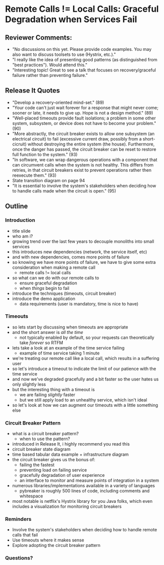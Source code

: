 # Remote Calls != Local Calls: Graceful Degradation when Services Fail

## Reviewer Comments:

- "No discussions on this yet.  Please provide code examples.  You may also want
   to discuss toolsets to use (Hystrix, etc.)."
- "I really like the idea of presenting good patterns (as distinguished from
   "best practices"). Would attend this."
- "Interesting topic!  Great to see a talk that focuses on recovery/graceful
   failure rather than preventing failure."

## Release It Quotes

- "Develop a recovery-oriented mind-set." (89)
- "Your code can't just wait forever for a response that might never come;
   sooner or late, it needs to give up. Hope is not a design method." (89)
- "Well-placed timeouts provide fault isolations; a problem in some other
   system, subsystem, or device does not have to become your problem." (90)
- "More abstractly, the circuit breaker exists to allow one subsystem (an
   electrical circuit) to fail (excessive current draw, possibly from a
   short-cicruit) without destroying the entire system (the house). Furthermore,
   once the danger has passed, the circuit breaker can be reset to restore full
   function to the system." (93)
- "In software, we can wrap dangerous operations with a component that can
   circumvent calls when the system is not healthy. This differs from retries,
   in that circuit breakers exist to prevent operations rather then reexecute
   them." (93)
- State transition diagram on page 94
- "It is essential to involve the system's stakeholders when deciding how to
   handle calls made when the circuit is open." (95)

## Outline

### Introduction

- title slide
- who am i?
- growing trend over the last few years to decouple monoliths into small
  services
- this introduces new dependencies (network, the service itself, etc)
- and with new dependencies, comes more points of failure
- so knowing we have more points of failure, we have to give some extra
  consideration when making a remote call
    - remote calls != local calls
- so what can we do with our remote calls to
    - ensure graceful degradation
    - when *things* begin to fail
- introduce the techniques (timeouts, circuit breaker)
- introduce the demo application
    - data requirements (user is mandatory, time is nice to have)

### Timeouts

- so lets start by discussing when timeouts are appropriate
- and the short answer is *all the time*
    - not typically enabled by default, so your requests can theoretically take
      *forever* so RTFM
- lets take a look at an example of the time service failing
    - example of time service taking 1 minute
- we're treating our remote call like a local call, which results in a suffering
  user
- so let's introduce a timeout to indicate the limit of our patience with the
  time service
- and now we've degraded gracefully and a bit faster so the user hates us only
  slightly less
- but the interesting thing with a timeout is
    - we are failing *slightly* faster
    - but we still apply load to an unhealthy service, which isn't ideal
- so let's look at how we can augment our timeouts with a little something else

### Circuit Breaker Pattern

- what is a circuit breaker pattern?
    - when to use the pattern?
- introduced in Release It, i highly recommend you read this
- circuit breaker state diagram
- time based tabular data example + infrastructure diagram
- the circuit breaker gives us the bonus of:
    - failing the fastest
    - preventing load on failing service
    - gracefully degradation of user experience
    - an interface to monitor and measure points of integration in a system
- numerous libraries/implementations available in a variety of languages
    - pybreaker is roughly 500 lines of code, including comments and whitespace
- most notable is netflix's Hystrix library for you Java folks, which even
  includes a visualization for monitoring circuit breakers

### Reminders

- Involve the system's stakeholders when deciding how to handle remote calls
  that fail
- Use timeouts where it makes sense
- Explore adopting the circuit breaker pattern

### Questions?


[1]: https://github.com/danielfm/pybreaker
[2]: https://github.com/edgeware/python-circuit
[3]: http://techblog.netflix.com/2011/12/making-netflix-api-more-resilient.html
[4]: https://en.wikipedia.org/wiki/Circuit_breaker_design_pattern
[5]: https://vimeo.com/33359539
[6]: https://github.com/Netflix/Hystrix
[7]: https://github.com/rubyist/circuitbreaker
[8]: http://www.mobify.com/blog/http-requests-are-hard/
[9]: http://docs.python-requests.org/en/latest/user/advanced/#timeouts
[10]: http://docs.python-requests.org/en/latest/user/quickstart/#errors-and-exceptions
[11]: https://twitter.com/PHP_CEO/status/629652685231390721
[12]: https://en.wikipedia.org/wiki/Antifragility
